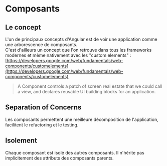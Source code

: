 # Composants

## Le concept

L'un de principaux concepts d'Angular est de voir une application comme une arborescence de composants.  
C'est d'ailleurs un concept que l'on retrouve dans tous les frameworks modernes et même nativement avec les "custom elements" : [https://developers.google.com/web/fundamentals/web-components/customelements](https://developers.google.com/web/fundamentals/web-components/customelements)

> A Component controls a patch of screen real estate that we could call a view, and declares reusable UI building blocks for an application.

## Separation of Concerns

Les composants permettent une meilleure décomposition de l'application, facilitent le refactoring et le testing.

## Isolement

Chaque composant est isolé des autres composants. Il n'hérite pas implicitement des attributs des composants parents.



